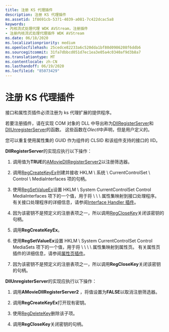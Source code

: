 ```yaml
---
title: 注册 KS 代理插件
description: 注册 KS 代理插件
ms.assetid: 1f8691cb-5371-4039-a081-7c422dcac5a8
keywords:
- 内核流式处理代理 WDK AVStream，注册插件
- 注册内核流式处理代理插件 WDK AVStream
ms.date: 06/18/2020
ms.localizationpriority: medium
ms.openlocfilehash: 25cedce82233a6c520dda1bf80d0986208f6ddb6
ms.sourcegitcommit: 31fa7dbbcd051d7ec1ea3e05a4c0340af9d3b8a7
ms.translationtype: MT
ms.contentlocale: zh-CN
ms.lasthandoff: 06/19/2020
ms.locfileid: "85073429"
---
```

# <a name="registering-ks-proxy-plug-ins"></a>注册 KS 代理插件

接口和属性页插件必须注册为 ks 代理扩展的提供程序。

若要注册插件，请在实现 COM 对象的 DLL 中导出称为[DllRegisterServer](https://docs.microsoft.com/windows/win32/api/olectl/nf-olectl-dllregisterserver)和[DllUnregisterServer](https://docs.microsoft.com/windows/win32/api/olectl/nf-olectl-dllunregisterserver)的函数。 这些函数在*Olectl*中声明，但是用户定义的。

您可以重复使用属性集的 GUID 作为组件的 CLSID 和该组件支持的接口的 IID。

**DllRegisterServer**的实现应执行以下操作：

1. 调用值为**TRUE**的[AMovieDllRegisterServer2](https://docs.microsoft.com/previous-versions//ms778973(v=vs.85))以注册筛选器。

1. 调用[RegCreateKeyEx](https://docs.microsoft.com/windows/win32/api/winreg/nf-winreg-regcreatekeyexa)创建并接收 HKLM \\ 系统 \\ CurrentControlSet \\ Control \\ MediaInterfaces 项的句柄。

1. 使用[RegSetValueEx](https://docs.microsoft.com/windows/win32/api/winreg/nf-winreg-regsetvalueexa)设置 HKLM \\ System CurrentControlSet Control MediaInterfaces 项下的一个值，用于将 \\ \\ \\ 属性集映射到接口处理程序。 有关接口处理程序的详细信息，请参阅[Interface Handler 插件](interface-handler-plug-in.md)。

1. 因为该密钥不是预定义的注册表项之一，所以调用[RegCloseKey](https://docs.microsoft.com/windows/win32/api/winreg/nf-winreg-regclosekey)关闭该密钥的句柄。

1. 调用**RegCreateKeyEx**。

1. 使用**RegSetValueEx**设置 HKLM \\ System CurrentControlSet Control MediaSets 项下的一个值，用于将 \\ \\ \\ \\ 属性集映射到属性页。 有关属性页插件的详细信息，请参阅[属性页插件](property-page-plug-in.md)。

1. 因为该密钥不是预定义的注册表项之一，所以调用**RegCloseKey**关闭该密钥的句柄。

**DllUnregisterServer**的实现应执行以下操作：

1. 调用**AMovieDllRegisterServer2** ，将值设置为**FALSE**以取消注册筛选器。

1. 调用**RegCreateKeyEx**打开现有密钥。

1. 使用[RegDeleteKey](https://docs.microsoft.com/windows/win32/api/winreg/nf-winreg-regdeletekeya)删除该子项。

1. 调用**RegCloseKey**关闭密钥的句柄。
